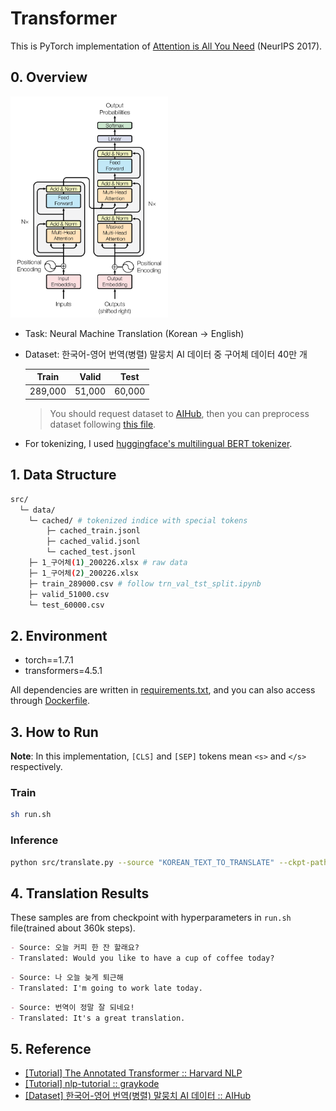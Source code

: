 # Transformer
This is PyTorch implementation of [Attention is All You Need](https://arxiv.org/abs/1706.03762) (NeurIPS 2017). 

## 0. Overview
<img src="assets/architecture.png" width="50%" height="50%">

- Task: Neural Machine Translation (Korean → English)
- Dataset: 한국어-영어 번역(병렬) 말뭉치 AI 데이터 중 구어체 데이터 40만 개

    |  Train  | Valid  |  Test  |
    | :-----: | :----: | :----: |
    | 289,000 | 51,000 | 60,000 |

    > You should request dataset to [AIHub](https://aihub.or.kr/aidata/87), then you can preprocess dataset following [this file](https://github.com/youngerous/transformer/blob/main/src/trn_val_tst_split.ipynb).

- For tokenizing, I used [huggingface's multilingual BERT tokenizer](https://huggingface.co/transformers/multilingual.html).

## 1. Data Structure
```sh
src/
  └─ data/
    └─ cached/ # tokenized indice with special tokens
        ├─ cached_train.jsonl
        ├─ cached_valid.jsonl
        └─ cached_test.jsonl
    ├─ 1_구어체(1)_200226.xlsx # raw data
    ├─ 1_구어체(2)_200226.xlsx
    ├─ train_289000.csv # follow trn_val_tst_split.ipynb
    ├─ valid_51000.csv
    └─ test_60000.csv
```

## 2. Environment

- torch==1.7.1
- transformers=4.5.1

All dependencies are written in [requirements.txt](https://github.com/youngerous/transformer/blob/main/requirements.txt), and you can also access through [Dockerfile](https://github.com/youngerous/transformer/blob/main/Dockerfile).

## 3. How to Run

**Note**: In this implementation, ```[CLS]``` and ```[SEP]``` tokens mean ```<s>``` and ```</s>``` respectively.

### Train
```sh
sh run.sh
```

### Inference
```sh
python src/translate.py --source "KOREAN_TEXT_TO_TRANSLATE" --ckpt-path "CHECKPOINT_TO_LOAD"
```

## 4. Translation Results
These samples are from checkpoint with hyperparameters in ```run.sh``` file(trained about 360k steps).

```markdown
- Source: 오늘 커피 한 잔 할래요?
- Translated: Would you like to have a cup of coffee today?
```
```markdown
- Source: 나 오늘 늦게 퇴근해
- Translated: I'm going to work late today.
```
```markdown
- Source: 번역이 정말 잘 되네요!
- Translated: It's a great translation.
```

## 5. Reference
- [[Tutorial] The Annotated Transformer :: Harvard NLP](https://nlp.seas.harvard.edu/2018/04/03/attention.html)
- [[Tutorial] nlp-tutorial :: graykode](https://github.com/graykode/nlp-tutorial)
- [[Dataset] 한국어-영어 번역(병렬) 말뭉치 AI 데이터 :: AIHub](https://aihub.or.kr/aidata/87)
